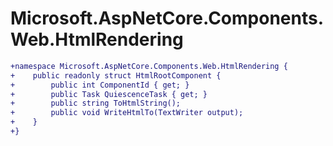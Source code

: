 # Microsoft.AspNetCore.Components.Web.HtmlRendering

``` diff
+namespace Microsoft.AspNetCore.Components.Web.HtmlRendering {
+    public readonly struct HtmlRootComponent {
+        public int ComponentId { get; }
+        public Task QuiescenceTask { get; }
+        public string ToHtmlString();
+        public void WriteHtmlTo(TextWriter output);
+    }
+}
```
